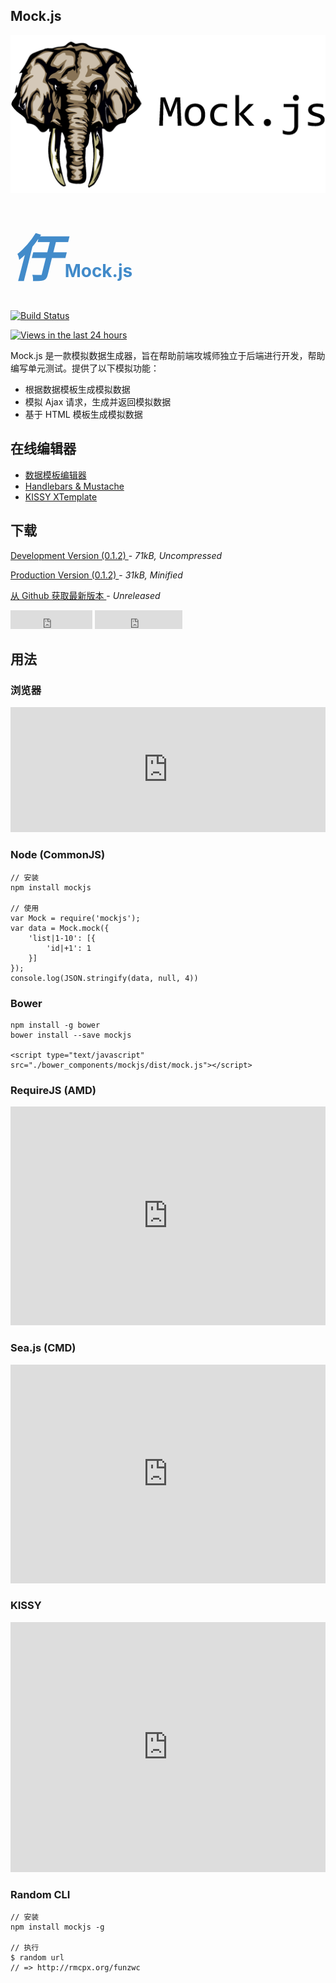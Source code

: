 <!-- ## Mock.js -->

<h2 class="hide" href="#">Mock.js</h2>
<img class="hide" src="mockjs.png" wid>

<h1 style="color: #428BCA; margin-bottom: 30px;">
    <i class="iconlogo" style="font-size: 80px;">&#x3435;</i>
    <span>Mock.js</span>
</h1>

[![Build Status](https://api.travis-ci.org/nuysoft/Mock.png?branch=master)](http://travis-ci.org/nuysoft/Mock)
<!-- [![GitHub version](https://badge.fury.io/gh/nuysoft%2FMock.png)](http://badge.fury.io/gh/nuysoft%2FMock) -->
<!-- [![NPM version](https://badge.fury.io/js/mockjs.png)](http://badge.fury.io/js/mockjs) -->
<!-- [![Bower version](https://badge.fury.io/bo/mockjs.png)](http://badge.fury.io/bo/mockjs) -->
[![Views in the last 24 hours](https://sourcegraph.com/api/repos/github.com/nuysoft/Mock/counters/views-24h.png)](https://github.com/nuysoft/Mock/)

Mock.js 是一款<!-- 有用且好用的  -->模拟数据生成器，旨在帮助前端攻城师独立于后端进行开发，帮助编写单元测试。提供了以下模拟功能：

* 根据数据模板生成模拟数据
* 模拟 Ajax 请求，生成并返回模拟数据
* 基于 HTML 模板生成模拟数据

## 在线编辑器 
<!-- 没有 Live Demo 的库都是耍流氓  -->

* [数据模板编辑器](./editor.html#help)
* [Handlebars &amp; Mustache](./demo/mock4tpl.html)
* [KISSY XTemplate](./demo/mock4xtpl.html)

## 下载

<p>
    <a href="./dist/mock.js" class="btn btn-success w250">
        Development Version (0.1.2)
    </a> - <i>71kB, Uncompressed</i>
</p>
<p>
    <a href="./dist/mock-min.js" class="btn btn-primary w250">
        Production Version (0.1.2)
    </a> - <i>31kB, Minified</i>
</p>
<p>
    <a href="https://github.com/nuysoft/Mock" class="btn btn-default w250">
        从 Github 获取最新版本
    </a> - <i>Unreleased</i>
</p>

<iframe src="http://ghbtns.com/github-btn.html?user=nuysoft&repo=Mock&type=watch&count=true&size=large"
  allowtransparency="true" frameborder="0" scrolling="0" width="131" height="30"></iframe>

<iframe src="http://ghbtns.com/github-btn.html?user=nuysoft&repo=Mock&type=fork&count=true&size=large"
  allowtransparency="true" frameborder="0" scrolling="0" width="140" height="30"></iframe>

<!-- <iframe src="http://ghbtns.com/github-btn.html?user=nuysoft&type=follow&count=true&size=large"
  allowtransparency="true" frameborder="0" scrolling="0" width="165" height="30"></iframe> -->

## 用法

### 浏览器

<iframe width="100%" height="200" src="http://jsfiddle.net/DgJrj/embedded/html,js,result" allowfullscreen="allowfullscreen" frameborder="0"></iframe>

### Node (CommonJS)

    // 安装
    npm install mockjs
    
    // 使用
    var Mock = require('mockjs');
    var data = Mock.mock({
        'list|1-10': [{
            'id|+1': 1
        }]
    });
    console.log(JSON.stringify(data, null, 4))

### Bower

<!-- If you'd like to use [bower](http://bower.io/), it's as easy as: -->
    
    npm install -g bower
    bower install --save mockjs
    
    <script type="text/javascript" src="./bower_components/mockjs/dist/mock.js"></script>


### RequireJS (AMD)

<iframe width="100%" height="350" src="http://jsfiddle.net/uTSqT/embedded/js,html,result" allowfullscreen="allowfullscreen" frameborder="0"></iframe>

### Sea.js (CMD)

<iframe width="100%" height="350" src="http://jsfiddle.net/5jX6e/embedded/js,html,result" allowfullscreen="allowfullscreen" frameborder="0"></iframe>

### KISSY

<iframe width="100%" height="400" src="http://jsfiddle.net/En2sX/embedded/js,html,result" allowfullscreen="allowfullscreen" frameborder="0"></iframe>

<!-- 
Mock.js 已入驻 [KISSY Gallery](https://github.com/kissygalleryteam)，阿里同学可以直接加载 `gallery/Mock/0.1.1/index`：

<iframe width="100%" height="400" src="http://jsfiddle.net/8VNQQ/embedded/js,html,result" allowfullscreen="allowfullscreen" frameborder="0"></iframe>
-->

### Random CLI

    // 安装
    npm install mockjs -g

    // 执行
    $ random url
    // => http://rmcpx.org/funzwc
